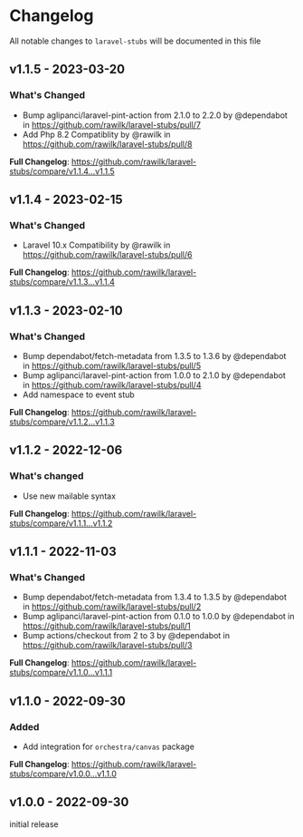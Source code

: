 # Changelog

All notable changes to `laravel-stubs` will be documented in this file

## v1.1.5 - 2023-03-20

### What's Changed

- Bump aglipanci/laravel-pint-action from 2.1.0 to 2.2.0 by @dependabot in https://github.com/rawilk/laravel-stubs/pull/7
- Add Php 8.2 Compatiblity by @rawilk in https://github.com/rawilk/laravel-stubs/pull/8

**Full Changelog**: https://github.com/rawilk/laravel-stubs/compare/v1.1.4...v1.1.5

## v1.1.4 - 2023-02-15

### What's Changed

- Laravel 10.x Compatibility by @rawilk in https://github.com/rawilk/laravel-stubs/pull/6

**Full Changelog**: https://github.com/rawilk/laravel-stubs/compare/v1.1.3...v1.1.4

## v1.1.3 - 2023-02-10

### What's Changed

- Bump dependabot/fetch-metadata from 1.3.5 to 1.3.6 by @dependabot in https://github.com/rawilk/laravel-stubs/pull/5
- Bump aglipanci/laravel-pint-action from 1.0.0 to 2.1.0 by @dependabot in https://github.com/rawilk/laravel-stubs/pull/4
- Add namespace to event stub

**Full Changelog**: https://github.com/rawilk/laravel-stubs/compare/v1.1.2...v1.1.3

## v1.1.2 - 2022-12-06

### What's changed

- Use new mailable syntax

**Full Changelog**: https://github.com/rawilk/laravel-stubs/compare/v1.1.1...v1.1.2

## v1.1.1 - 2022-11-03

### What's Changed

- Bump dependabot/fetch-metadata from 1.3.4 to 1.3.5 by @dependabot in https://github.com/rawilk/laravel-stubs/pull/2
- Bump aglipanci/laravel-pint-action from 0.1.0 to 1.0.0 by @dependabot in https://github.com/rawilk/laravel-stubs/pull/1
- Bump actions/checkout from 2 to 3 by @dependabot in https://github.com/rawilk/laravel-stubs/pull/3

**Full Changelog**: https://github.com/rawilk/laravel-stubs/compare/v1.1.0...v1.1.1

## v1.1.0 - 2022-09-30

### Added

- Add integration for `orchestra/canvas` package

**Full Changelog**: https://github.com/rawilk/laravel-stubs/compare/v1.0.0...v1.1.0

## v1.0.0 - 2022-09-30

initial release
